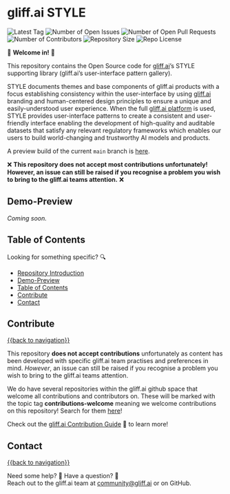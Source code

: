 # gliff.ai STYLE

![Latest Tag](https://img.shields.io/github/v/tag/gliff-ai/style?&label=latest_tag&style=flat-square&color=f2f2f2) ![Number of Open Issues](https://img.shields.io/github/issues/gliff-ai/style?style=flat-square&color=yellow) ![Number of Open Pull Requests](https://img.shields.io/github/issues-pr/gliff-ai/style?style=flat-square&color=yellow) ![Number of Contributors](https://img.shields.io/github/contributors/gliff-ai/style?style=flat-square&color=yellow) ![Repository Size](https://img.shields.io/github/repo-size/gliff-ai/style?style=flat-square&color=red) ![Repo License](https://img.shields.io/github/license/gliff-ai/style?color=0078FF&style=flat-square)

👋 **Welcome in!** 👋

This repository contains the Open Source code for [gliff.ai](https://gliff.ai)’s STYLE supporting library (gliff.ai’s user-interface pattern gallery). 

STYLE documents themes and base components of gliff.ai products with a focus establishing consistency within the user-interface by using [gliff.ai](https://gliff.ai) branding and human-centered design principles to ensure a unique and easily-understood user experience. When the full [gliff.ai platform](https://gliff.ai/software/) is used, STYLE provides user-interface patterns to create a consistent and user-friendly interface enabling the development of high-quality and auditable datasets that satisfy any relevant regulatory frameworks which enables our users to build world-changing and trustworthy AI models and products.

A preview build of the current `main` branch is [here](https://style.staging.gliff.app/).

❌ **This repository does not accept most contributions unfortunately! However, an issue can still be raised if you recognise a problem you wish to bring to the gliff.ai teams attention.** ❌

## Demo-Preview

_Coming soon._

## Table of Contents

Looking for something specific? 🔍

- [Repository Introduction](#gliffai-style)
- [Demo-Preview](#demo-preview)
- [Table of Contents](#table-of-contents)
- [Contribute](#contribute)
- [Contact](#contact)

## Contribute

[{{back to navigation}}](#table-of-contents)

This repository **does not accept contributions** unfortunately as content has been developed with specific gliff.ai team practises and preferences in mind. _However_, an issue can still be raised if you recognise a problem you wish to bring to the gliff.ai teams attention.

We do have several repositories within the gliff.ai github space that  welcome all contributions and contributors on. These will be marked with the topic tag **contributions-welcome** meaning we welcome contributions on this repository! Search for them [here](https://github.com/search?q=topic%3Acontributors-welcome+org%3Agliff-ai&type=Repositories)!

Check out the [gliff.ai Contribution Guide](https://github.com/gliff-ai/.github/blob/main/CONTRIBUTING.md) 👋 to learn more!

## Contact

[{{back to navigation}}](#table-of-contents)

Need some help? 🤔 Have a question? 🧠 \
Reach out to the gliff.ai team at [community@gliff.ai](mailto:community@gliff.ai?subject=[GitHub]) or on GitHub.
